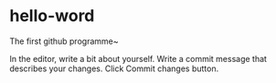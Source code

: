# hello-word
The first github programme~

In the editor, write a bit about yourself.
Write a commit message that describes your changes.
Click Commit changes button.
